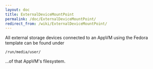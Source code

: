 ```yaml
---
layout: doc
title: ExternalDeviceMountPoint
permalink: /doc/ExternalDeviceMountPoint/
redirect_from: /wiki/ExternalDeviceMountPoint/
---
```


All external storage devices connected to an AppVM using the Fedora template can be found under

```
/run/media/user/
```

...of that AppVM's filesystem.
